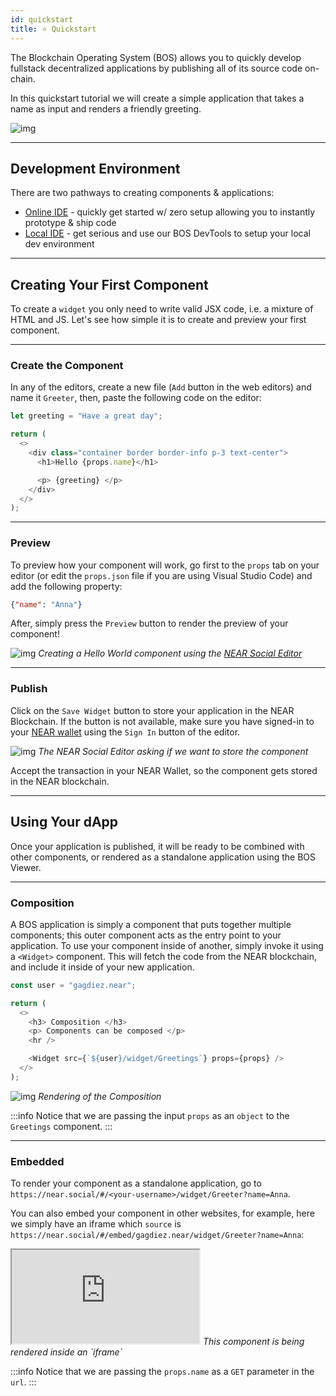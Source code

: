 ```yaml
---
id: quickstart
title: ⭐ Quickstart
---
```


The Blockchain Operating System (BOS) allows you to quickly develop fullstack decentralized applications by publishing all of its source code on-chain.

In this quickstart tutorial we will create a simple application that takes a name as input and renders a friendly greeting.

![img](/docs/quickstart-1.png)

---

## Development Environment

There are two pathways to creating components & applications:  

- [Online IDE](https://near.org/sandbox) - quickly get started w/ zero setup allowing you to instantly prototype & ship code
- [Local IDE](https://docs.near.org/bos/dev/intro) - get serious and use our BOS DevTools to setup your local dev environment

---

## Creating Your First Component

To create a `widget` you only need to write valid JSX code, i.e. a mixture of HTML and JS. Let's see how simple it is to create and preview your first component.

<hr class="subsection" />

### Create the Component

In any of the editors, create a new file (`Add` button in the web editors) and name it `Greeter`, then, paste the following code on the editor:

```ts
let greeting = "Have a great day";

return (
  <>
    <div class="container border border-info p-3 text-center">
      <h1>Hello {props.name}</h1>

      <p> {greeting} </p>
    </div>
  </>
);
```

<hr class="subsection" />

### Preview

To preview how your component will work, go first to the `props` tab on your editor (or edit the `props.json` file if you are using Visual Studio Code) and add the following property:

```json
{"name": "Anna"}
```

After, simply press the `Preview` button to render the preview of your component!

![img](/docs/quickstart-editor.png)
*Creating a Hello World component using the [NEAR Social Editor](https://near.social/#/edit)*

<hr class="subsection" />

### Publish

Click on the `Save Widget` button to store your application in the NEAR Blockchain. If the button is not available, make sure you have signed-in to your [NEAR wallet](https://wallet.near.org) using the `Sign In` button of the editor.

![img](/docs/quickstart-save.png)
*The NEAR Social Editor asking if we want to store the component*

Accept the transaction in your NEAR Wallet, so the component gets stored in the NEAR blockchain.

<hr class="subsection" />

## Using Your dApp

Once your application is published, it will be ready to be combined with other components, or rendered as a standalone application  using the BOS Viewer. 

<hr class="subsection" />

### Composition
A BOS application is simply a component that puts together multiple components; this outer component acts as the entry point to your application. To use your component inside of another, simply invoke it using a `<Widget>` component. This will fetch the code from the NEAR blockchain, and include it inside of your new application.

```ts
const user = "gagdiez.near";

return (
  <>
    <h3> Composition </h3>
    <p> Components can be composed </p>
    <hr />

    <Widget src={`${user}/widget/Greetings`} props={props} />
  </>
);
```

![img](/docs/quickstart-composition.png)
*Rendering of the Composition*

:::info
Notice that we are passing the input `props` as an `object` to the `Greetings` component.
:::

<hr class="subsection" />

### Embedded

To render your component as a standalone application, go to `https://near.social/#/<your-username>/widget/Greeter?name=Anna`.

You can also embed your component in other websites, for example, here we simply have an iframe which `source` is `https://near.social/#/embed/gagdiez.near/widget/Greeter?name=Anna`:

<iframe style={{"width": "100%", "height":"130px"}} src="https://near.social/#/embed/gagdiez.near/widget/Greeter?name=Anna"></iframe>
<em>This component is being rendered inside an `iframe`</em>

:::info
Notice that we are passing the `props.name` as a `GET` parameter in the `url`.
:::

